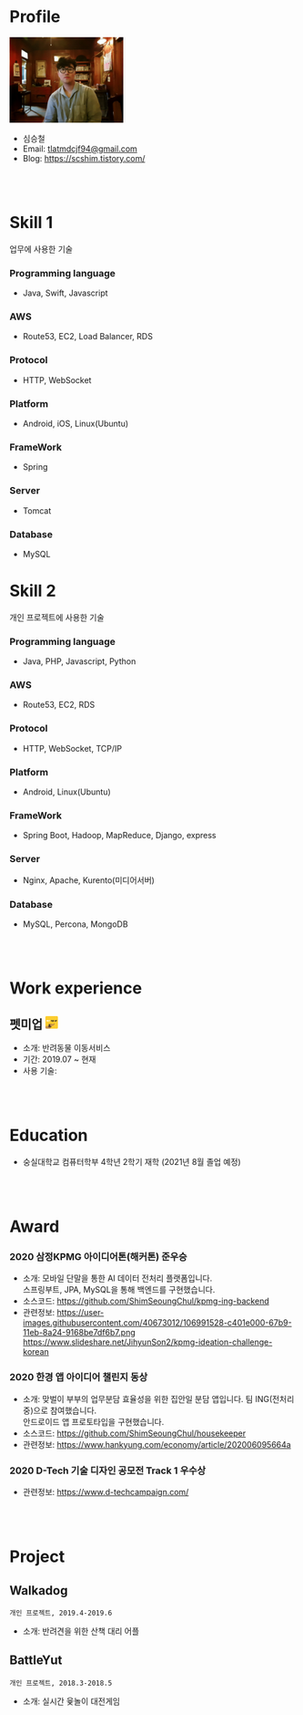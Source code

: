 # Profile
<img alt="프로필이미지" src="https://github.com/ShimSeoungChul/RESUME/raw/master/images/profile.jpeg" width="200">

- 심승철
- Email: tlatmdcjf94@gmail.com
- Blog: https://scshim.tistory.com/

<br /><br />
# Skill 1
업무에 사용한 기술
### Programming language
- Java, Swift, Javascript

### AWS
- Route53, EC2, Load Balancer, RDS

### Protocol
- HTTP, WebSocket

### Platform
- Android, iOS, Linux(Ubuntu)

### FrameWork
- Spring

### Server
- Tomcat

### Database
- MySQL

# Skill 2
개인 프로젝트에 사용한 기술
### Programming language
- Java, PHP, Javascript, Python

### AWS
- Route53, EC2, RDS

### Protocol
- HTTP, WebSocket, TCP/IP

### Platform
- Android, Linux(Ubuntu)

### FrameWork
- Spring Boot, Hadoop, MapReduce, Django, express

### Server
- Nginx, Apache, Kurento(미디어서버)

### Database
- MySQL, Percona, MongoDB

<br /><br />
# Work experience
## 펫미업 <img src="https://github.com/ShimSeoungChul/RESUME/raw/master/images/petmeup.png" alt="펫미업 로고" width="22" height="22"/>
- 소개: 반려동물 이동서비스
- 기간: 2019.07 ~ 현재
- 사용 기술:

<br /><br />
# Education
- 숭실대학교 컴퓨터학부 4학년 2학기 재학 (2021년 8월 졸업 예정)

<br /><br />
# Award

### 2020 삼정KPMG 아이디어톤(해커톤) 준우승
- 소개: 모바일 단말을 통한 AI 데이터 전처리 플랫폼입니다.<br/>
스프링부트, JPA, MySQL을 통해 백엔드를 구현했습니다.   
- 소스코드: https://github.com/ShimSeoungChul/kpmg-ing-backend <br/>
- 관련정보: https://user-images.githubusercontent.com/40673012/106991528-c401e000-67b9-11eb-8a24-9168be7df6b7.png
          https://www.slideshare.net/JihyunSon2/kpmg-ideation-challenge-korean

### 2020 한경 앱 아이디어 챌린지 동상
- 소개: 맞벌이 부부의 업무분담 효율성을 위한 집안일 분담 앱입니다. 팀 ING(전처리중)으로 참여했습니다. <br/>
안드로이드 앱 프로토타입을 구현했습니다.
- 소스코드: https://github.com/ShimSeoungChul/housekeeper
- 관련정보: https://www.hankyung.com/economy/article/202006095664a
### 2020 D-Tech 기술 디자인 공모전 Track 1 우수상
- 관련정보: https://www.d-techcampaign.com/

<br /><br />
# Project
## Walkadog
`개인 프로젝트, 2019.4-2019.6`
- 소개: 반려견을 위한 산책 대리 어플
## BattleYut
`개인 프로젝트, 2018.3-2018.5`
- 소개: 실시간 윷놀이 대전게임
